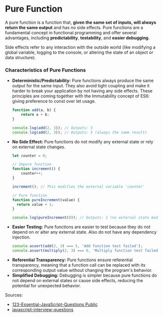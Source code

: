 # Pure Function
A pure function is a function that, **given the same set of inputs, will always return the same output** and has no side
effects. Pure functions are a fundamental concept in functional programming and offer several advantages, including 
**predictability**, **testability**, and **easier debugging**.

Side effects refer to any interaction with the outside world (like modifying a global variable, logging to the
console, or altering the state of an object or data structure).

### Characteristics of Pure Functions
* **Deterministic/Predictability:** Pure functions always produce the same output for the same input. They also avoid
  tight coupling and make it harder to break your application by not having any side effects. These principles are
  coming together with the Immutability concept of ES6: giving preference to const over let usage.
  ```js
  function add(a, b) {
      return a + b;
  }

  console.log(add(2, 3)); // Outputs: 5
  console.log(add(2, 3)); // Outputs: 5 (always the same result)
  ```
* **No Side Effect:** Pure functions do not modify any external state or rely on external state changes.
  ```js
  let counter = 0;

  // Impure function
  function increment() {
      counter++;
  }

  increment(); // This modifies the external variable 'counter'

  // Pure function
  function pureIncrement(value) {
    return value + 1;
  }

  console.log(pureIncrement(0)); // Outputs: 1 (no external state modified)
  ```
* **Easier Testing:** Pure functions are easier to test because they do not depend on or alter any external state. Also
  do not have any dependency injection.
  ```js
  console.assert(add(2, 3) === 5, 'Add function test failed');
  console.assert(multiply(2, 3) === 6, 'Multiply function test failed');
  ```
* **Referential Transparency:** Pure functions ensure referential transparency, meaning that a function call can be
  replaced with its corresponding output value without changing the program's behavior.
* **Simplified Debugging:** Debugging is simpler because pure functions do not depend on external states or cause side
  effects, reducing the potential for unexpected behavior.

Sources:
* [123-Essential-JavaScript-Questions Public](https://github.com/ganqqwerty/123-Essential-JavaScript-Interview-Questions)
* [javascript-interview-questions](https://github.com/sudheerj/javascript-interview-questions)